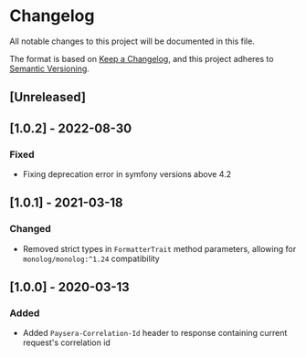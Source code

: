# Changelog
All notable changes to this project will be documented in this file.

The format is based on [Keep a Changelog](https://keepachangelog.com/en/1.0.0/),
and this project adheres to [Semantic Versioning](https://semver.org/spec/v2.0.0.html).

## [Unreleased]

## [1.0.2] - 2022-08-30
### Fixed
- Fixing deprecation error in symfony versions above 4.2

## [1.0.1] - 2021-03-18
### Changed
- Removed strict types in `FormatterTrait` method parameters, allowing for `monolog/monolog:^1.24` compatibility

## [1.0.0] - 2020-03-13
### Added
- Added `Paysera-Correlation-Id` header to response containing current request's correlation id
